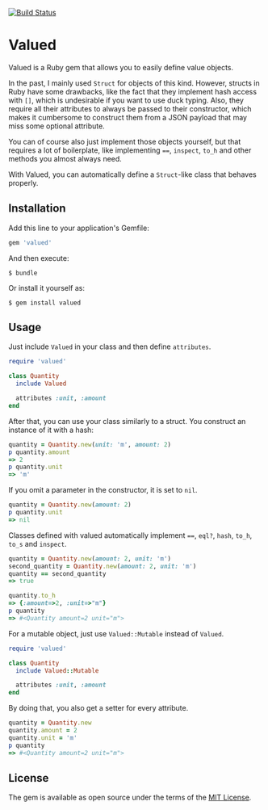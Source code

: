 [![Build Status](https://travis-ci.org/mmainz/valued.svg?branch=master)](https://travis-ci.org/mmainz/valued)

# Valued

Valued is a Ruby gem that allows you to easily define value objects.

In the past, I mainly used `Struct` for objects of this kind. However, structs
in Ruby have some drawbacks, like the fact that they implement hash access with
`[]`, which is undesirable if you want to use duck typing. Also, they require
all their attributes to always be passed to their constructor, which makes it
cumbersome to construct them from a JSON payload that may miss some optional
attribute.

You can of course also just implement those objects yourself, but that requires
a lot of boilerplate, like implementing `==`, `inspect`, `to_h` and other
methods you almost always need.

With Valued, you can automatically define a `Struct`-like class that behaves
properly.

## Installation

Add this line to your application's Gemfile:

```ruby
gem 'valued'
```

And then execute:

    $ bundle

Or install it yourself as:

    $ gem install valued

## Usage

Just include `Valued` in your class and then define `attributes`.

```ruby
require 'valued'

class Quantity
  include Valued

  attributes :unit, :amount
end
```

After that, you can use your class similarly to a struct. You construct an
instance of it with a hash:

```ruby
quantity = Quantity.new(unit: 'm', amount: 2)
p quantity.amount
=> 2
p quantity.unit
=> 'm'
```

If you omit a parameter in the constructor, it is set to `nil`.

```ruby
quantity = Quantity.new(amount: 2)
p quantity.unit
=> nil
```

Classes defined with valued automatically implement `==`, `eql?`, `hash`,
`to_h`, `to_s` and `inspect`.

```ruby
quantity = Quantity.new(amount: 2, unit: 'm')
second_quantity = Quantity.new(amount: 2, unit: 'm')
quantity == second_quantity
=> true

quantity.to_h
=> {:amount=>2, :unit=>"m"}
p quantity
=> #<Quantity amount=2 unit="m">
```

For a mutable object, just use `Valued::Mutable` instead of `Valued`.

```ruby
require 'valued'

class Quantity
  include Valued::Mutable

  attributes :unit, :amount
end
```

By doing that, you also get a setter for every attribute.

```ruby
quantity = Quantity.new
quantity.amount = 2
quantity.unit = 'm'
p quantity
=> #<Quantity amount=2 unit="m">
```

## License

The gem is available as open source under the terms of the
[MIT License](https://opensource.org/licenses/MIT).

